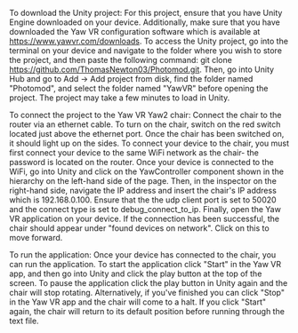 To download the Unity project:
For this project, ensure that you have Unity Engine downloaded on your device. Additionally, make sure that you have downloaded the Yaw VR configuration software which is available at https://www.yawvr.com/downloads.
To access the Unity project, go into the terminal on your device and navigate to the folder where you wish to store the project, and then paste the following command: git clone https://github.com/ThomasNewton03/Photomod.git. Then, go into Unity Hub and go to Add -> Add project from disk, find the folder named "Photomod", and select the folder named "YawVR" before opening the project. The project may take a few minutes to load in Unity.

To connect the project to the Yaw VR Yaw2 chair:
Connect the chair to the router via an ethernet cable. To turn on the chair, switch on the red switch located just above the ethernet port. Once the chair has been switched on, it should light up on the sides. To connect your device to the chair, you must first connect your device to the same WiFi network as the chair- the password is located on the router. Once your device is connected to the WiFi, go into Unity and click on the YawController component shown in the hierarchy on the left-hand side of the page. Then, in the inspector on the right-hand side, navigate the IP address and insert the chair's IP address which is 192.168.0.100. Ensure that the the udp client port is set to 50020 and the connect type is set to debug_connect_to_ip. Finally, open the Yaw VR application on your device. If the connection has been successful, the chair should appear under "found devices on network". Click on this to move forward.

To run the application:
Once your device has connected to the chair, you can run the application. To start the application click "Start" in the Yaw VR app, and then go into Unity and click the play button at the top of the screen. To pause the application click the play button in Unity again and the chair will stop rotating. Alternatively, if you've finished you can click "Stop" in the Yaw VR app and the chair will come to a halt. If you click "Start" again, the chair will return to its default position before running through the text file.
